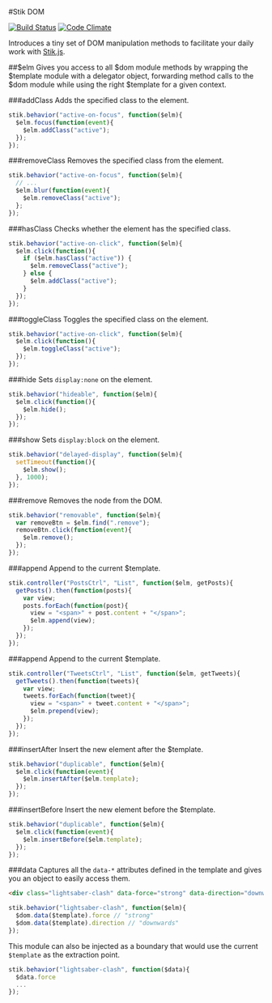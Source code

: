 #Stik DOM

[![Build Status](https://travis-ci.org/stikjs/stik-dom.svg)](https://travis-ci.org/stikjs/stik-dom)
[![Code Climate](https://codeclimate.com/github/stikjs/stik-dom.png)](https://codeclimate.com/github/stikjs/stik-dom)

Introduces a tiny set of DOM manipulation methods to facilitate your daily work with [Stik.js](https://github.com/stikjs/stik.js).

##$elm
Gives you access to all $dom module methods by wrapping the $template module with a delegator object, forwarding method calls to the $dom module while using the right $template for a given context.

###addClass
Adds the specified class to the element.

```javascript
stik.behavior("active-on-focus", function($elm){
  $elm.focus(function(event){
    $elm.addClass("active");
  });
});
```

###removeClass
Removes the specified class from the element.

```javascript
stik.behavior("active-on-focus", function($elm){
  // ...
  $elm.blur(function(event){
    $elm.removeClass("active");
  };
});
```

###hasClass
Checks whether the element has the specified class.

```javascript
stik.behavior("active-on-click", function($elm){
  $elm.click(function(){
    if ($elm.hasClass("active")) {
      $elm.removeClass("active");
    } else {
      $elm.addClass("active");
    }
  });
});
```

###toggleClass
Toggles the specified class on the element.

```javascript
stik.behavior("active-on-click", function($elm){
  $elm.click(function(){
    $elm.toggleClass("active");
  });
});
```

###hide
Sets `display:none` on the element.

```javascript
stik.behavior("hideable", function($elm){
  $elm.click(function(){
    $elm.hide();
  });
});
```

###show
Sets `display:block` on the element.

```javascript
stik.behavior("delayed-display", function($elm){
  setTimeout(function(){
    $elm.show();
  }, 1000);
});
```

###remove
Removes the node from the DOM.

```javascript
stik.behavior("removable", function($elm){
  var removeBtn = $elm.find(".remove");
  removeBtn.click(function(event){
    $elm.remove();
  });
});
```

###append
Append to the current $template.

```javascript
stik.controller("PostsCtrl", "List", function($elm, getPosts){
  getPosts().then(function(posts){
    var view;
    posts.forEach(function(post){
      view = "<span>" + post.content + "</span>";
      $elm.append(view);
    });
  });
});
```

###append
Append to the current $template.

```javascript
stik.controller("TweetsCtrl", "List", function($elm, getTweets){
  getTweets().then(function(tweets){
    var view;
    tweets.forEach(function(tweet){
      view = "<span>" + tweet.content + "</span>";
      $elm.prepend(view);
    });
  });
});
```

###insertAfter
Insert the new element after the $template.

```javascript
stik.behavior("duplicable", function($elm){
  $elm.click(function(event){
    $elm.insertAfter($elm.template);
  });
});
```

###insertBefore
Insert the new element before the $template.

```javascript
stik.behavior("duplicable", function($elm){
  $elm.click(function(event){
    $elm.insertBefore($elm.template);
  });
});
```

###data
Captures all the `data-*` attributes defined in the template and gives you an object to easily access them.

```html
<div class="lightsaber-clash" data-force="strong" data-direction="downwards"></div>
```

```javascript
stik.behavior("lightsaber-clash", function($elm){
  $dom.data($template).force // "strong"
  $dom.data($template).direction // "downwards"
});
```

This module can also be injected as a boundary that would use the current `$template` as the extraction point.

```javascript
stik.behavior("lightsaber-clash", function($data){
  $data.force
  ...
});
```

##
